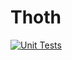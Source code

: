 # Thoth

[![Unit Tests](https://github.com/scroyall/Thoth/actions/workflows/unit_tests.yml/badge.svg)](https://github.com/scroyall/Thoth/actions/workflows/unit_tests.yml)
